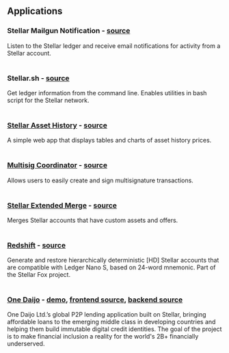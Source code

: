 ## Applications     

### Stellar Mailgun Notification - [source](https://github.com/hamzonation/stellar-mailgun-notify)   
Listen to the Stellar ledger and receive email notifications for activity from a Stellar account.  
&nbsp;

### Stellar<span>.sh - [source](https://github.com/strllar/stellar.sh)   
Get ledger information from the command line. Enables utilities in bash script for the Stellar network.  
&nbsp;

### [Stellar Asset History](http://www.funtracker.site/chart/index.html) - [source](https://github.com/sacarlson/stellar_asset_history)   
A simple web app that displays tables and charts of asset history prices.  
&nbsp;

### [Multisig Coordinator](https://multisigstellar.github.io/multisig/) - [source](https://github.com/multisigstellar/multisig)   
Allows users to easily create and sign multisignature transactions.  
&nbsp;

### [Stellar Extended Merge](https://thor1887.github.io/stellar-extended-merge/) - [source](https://github.com/thor1887/stellar-extended-merge)   
Merges Stellar accounts that have custom assets and offers.  
&nbsp;

### [Redshift](https://stellar-fox.github.io/redshift/) - [source](https://github.com/stellar-fox/redshift)
Generate and restore hierarchically deterministic [HD] Stellar accounts that are compatible with Ledger Nano S, based on 24-word mnemonic. Part of the Stellar Fox project.  
&nbsp;

### [One Daijo](https://www.onedaijo.com/) - [demo](https://www.onedaijo.com/demo), [frontend source](https://github.com/OneDaijo/sbc-demo-frontend), [backend source](https://github.com/OneDaijo/sbc-demo-backend)
One Daijo Ltd.’s global P2P lending application built on Stellar, bringing affordable loans to the emerging middle class in developing countries and helping them build immutable digital credit identities. The goal of the project is to make financial inclusion a reality for the world's 2B+ financially underserved.
&nbsp;
